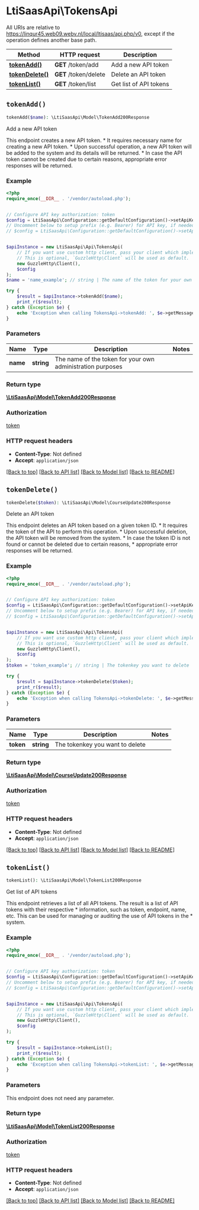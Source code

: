 # LtiSaasApi\TokensApi

All URIs are relative to https://linqur45.web09.webv.nl/local/ltisaas/api.php/v0, except if the operation defines another base path.

| Method | HTTP request | Description |
| ------------- | ------------- | ------------- |
| [**tokenAdd()**](TokensApi.md#tokenAdd) | **GET** /token/add | Add a new API token |
| [**tokenDelete()**](TokensApi.md#tokenDelete) | **GET** /token/delete | Delete an API token |
| [**tokenList()**](TokensApi.md#tokenList) | **GET** /token/list | Get list of API tokens |


## `tokenAdd()`

```php
tokenAdd($name): \LtiSaasApi\Model\TokenAdd200Response
```

Add a new API token

This endpoint creates a new API token.      *     It requires necessary name for creating a new API token.      *     Upon successful operation, a new API token will be added to the system and its details will be returned.      *     In case the API token cannot be created due to certain reasons, appropriate error responses will be returned.

### Example

```php
<?php
require_once(__DIR__ . '/vendor/autoload.php');


// Configure API key authorization: token
$config = LtiSaasApi\Configuration::getDefaultConfiguration()->setApiKey('Access-Token', 'YOUR_API_KEY');
// Uncomment below to setup prefix (e.g. Bearer) for API key, if needed
// $config = LtiSaasApi\Configuration::getDefaultConfiguration()->setApiKeyPrefix('Access-Token', 'Bearer');


$apiInstance = new LtiSaasApi\Api\TokensApi(
    // If you want use custom http client, pass your client which implements `GuzzleHttp\ClientInterface`.
    // This is optional, `GuzzleHttp\Client` will be used as default.
    new GuzzleHttp\Client(),
    $config
);
$name = 'name_example'; // string | The name of the token for your own administration purposes

try {
    $result = $apiInstance->tokenAdd($name);
    print_r($result);
} catch (Exception $e) {
    echo 'Exception when calling TokensApi->tokenAdd: ', $e->getMessage(), PHP_EOL;
}
```

### Parameters

| Name | Type | Description  | Notes |
| ------------- | ------------- | ------------- | ------------- |
| **name** | **string**| The name of the token for your own administration purposes | |

### Return type

[**\LtiSaasApi\Model\TokenAdd200Response**](../Model/TokenAdd200Response.md)

### Authorization

[token](../../README.md#token)

### HTTP request headers

- **Content-Type**: Not defined
- **Accept**: `application/json`

[[Back to top]](#) [[Back to API list]](../../README.md#endpoints)
[[Back to Model list]](../../README.md#models)
[[Back to README]](../../README.md)

## `tokenDelete()`

```php
tokenDelete($token): \LtiSaasApi\Model\CourseUpdate200Response
```

Delete an API token

This endpoint deletes an API token based on a given token ID.      *     It requires the token of the API to perform this operation.      *     Upon successful deletion, the API token will be removed from the system.      *     In case the token ID is not found or cannot be deleted due to certain reasons,      *     appropriate error responses will be returned.

### Example

```php
<?php
require_once(__DIR__ . '/vendor/autoload.php');


// Configure API key authorization: token
$config = LtiSaasApi\Configuration::getDefaultConfiguration()->setApiKey('Access-Token', 'YOUR_API_KEY');
// Uncomment below to setup prefix (e.g. Bearer) for API key, if needed
// $config = LtiSaasApi\Configuration::getDefaultConfiguration()->setApiKeyPrefix('Access-Token', 'Bearer');


$apiInstance = new LtiSaasApi\Api\TokensApi(
    // If you want use custom http client, pass your client which implements `GuzzleHttp\ClientInterface`.
    // This is optional, `GuzzleHttp\Client` will be used as default.
    new GuzzleHttp\Client(),
    $config
);
$token = 'token_example'; // string | The tokenkey you want to delete

try {
    $result = $apiInstance->tokenDelete($token);
    print_r($result);
} catch (Exception $e) {
    echo 'Exception when calling TokensApi->tokenDelete: ', $e->getMessage(), PHP_EOL;
}
```

### Parameters

| Name | Type | Description  | Notes |
| ------------- | ------------- | ------------- | ------------- |
| **token** | **string**| The tokenkey you want to delete | |

### Return type

[**\LtiSaasApi\Model\CourseUpdate200Response**](../Model/CourseUpdate200Response.md)

### Authorization

[token](../../README.md#token)

### HTTP request headers

- **Content-Type**: Not defined
- **Accept**: `application/json`

[[Back to top]](#) [[Back to API list]](../../README.md#endpoints)
[[Back to Model list]](../../README.md#models)
[[Back to README]](../../README.md)

## `tokenList()`

```php
tokenList(): \LtiSaasApi\Model\TokenList200Response
```

Get list of API tokens

This endpoint retrieves a list of all API tokens. The result is a list of API tokens with their respective      *     information,  such as token, endpoint, name, etc. This can be used for managing or auditing the use of API tokens in the      *     system.

### Example

```php
<?php
require_once(__DIR__ . '/vendor/autoload.php');


// Configure API key authorization: token
$config = LtiSaasApi\Configuration::getDefaultConfiguration()->setApiKey('Access-Token', 'YOUR_API_KEY');
// Uncomment below to setup prefix (e.g. Bearer) for API key, if needed
// $config = LtiSaasApi\Configuration::getDefaultConfiguration()->setApiKeyPrefix('Access-Token', 'Bearer');


$apiInstance = new LtiSaasApi\Api\TokensApi(
    // If you want use custom http client, pass your client which implements `GuzzleHttp\ClientInterface`.
    // This is optional, `GuzzleHttp\Client` will be used as default.
    new GuzzleHttp\Client(),
    $config
);

try {
    $result = $apiInstance->tokenList();
    print_r($result);
} catch (Exception $e) {
    echo 'Exception when calling TokensApi->tokenList: ', $e->getMessage(), PHP_EOL;
}
```

### Parameters

This endpoint does not need any parameter.

### Return type

[**\LtiSaasApi\Model\TokenList200Response**](../Model/TokenList200Response.md)

### Authorization

[token](../../README.md#token)

### HTTP request headers

- **Content-Type**: Not defined
- **Accept**: `application/json`

[[Back to top]](#) [[Back to API list]](../../README.md#endpoints)
[[Back to Model list]](../../README.md#models)
[[Back to README]](../../README.md)
